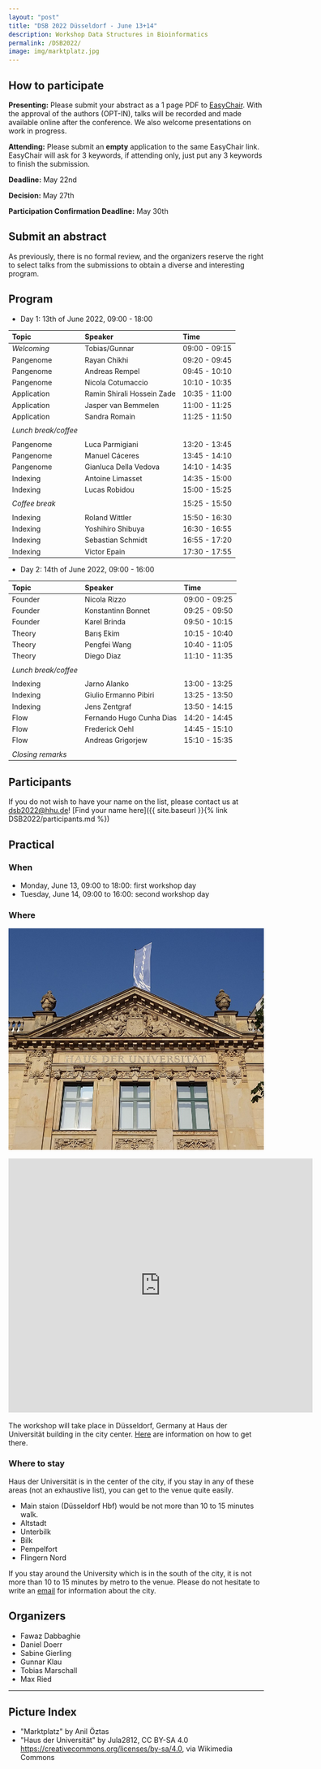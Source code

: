 ```yaml
---
layout: "post"
title: "DSB 2022 Düsseldorf - June 13+14"
description: Workshop Data Structures in Bioinformatics
permalink: /DSB2022/
image: img/marktplatz.jpg
---
```

## How to participate

**Presenting:** Please submit your abstract as a 1 page PDF to [EasyChair](https://easychair.org/conferences/?conf=dsb2022). With the approval of the authors (OPT-IN), talks will be recorded and made available online after the conference. We also welcome presentations on work in progress.

**Attending:** Please submit an **empty** application to the same EasyChair link. EasyChair will ask for 3 keywords, if attending only, just put any 3 keywords to finish the submission.

**Deadline:** May 22nd

**Decision:** May 27th

**Participation Confirmation Deadline:** May 30th

## Submit an abstract

As previously, there is no formal review, and the organizers reserve the right to select talks from the submissions to obtain a diverse and interesting program.

## Program

* Day 1: 13th of June 2022, 09:00 - 18:00

|      **Topic**       |         **Speaker**        |    **Time**   |
| :------------------- | :------------------------- | :------------ |
| _Welcoming_          | Tobias/Gunnar              | 09:00 - 09:15 |
| Pangenome            | Rayan Chikhi               | 09:20 - 09:45 |
| Pangenome            | Andreas Rempel             | 09:45 - 10:10 |
| Pangenome            | Nicola Cotumaccio          | 10:10 - 10:35 |
| Application          | Ramin Shirali Hossein Zade | 10:35 - 11:00 |
| Application          | Jasper van Bemmelen        | 11:00 - 11:25 |
| Application          | Sandra Romain              | 11:25 - 11:50 |
|                      |                            |               |
| _Lunch break/coffee_ |                            |               |
|                      |                            |               |
| Pangenome            | Luca Parmigiani            | 13:20 - 13:45 |
| Pangenome            | Manuel Cáceres             | 13:45 - 14:10 |
| Pangenome            | Gianluca Della Vedova      | 14:10 - 14:35 |
| Indexing             | Antoine Limasset           | 14:35 - 15:00 |
| Indexing             | Lucas Robidou              | 15:00 - 15:25 |
|                      |                            |               |
| _Coffee break_       |                            | 15:25 - 15:50 |
|                      |                            |               |
| Indexing             | Roland Wittler             | 15:50 - 16:30 |
| Indexing             | Yoshihiro Shibuya          | 16:30 - 16:55 |
| Indexing             | Sebastian Schmidt          | 16:55 - 17:20 |
| Indexing             | Victor Epain               | 17:30 - 17:55 |


* Day 2: 14th of June 2022, 09:00 - 16:00

|      **Topic**       |         **Speaker**        |    **Time**   |
| :------------------- | :------------------------- | :------------ |
| Founder              | Nicola Rizzo               | 09:00 - 09:25 |
| Founder              | Konstantinn Bonnet         | 09:25 - 09:50 |
| Founder              | Karel Brinda               | 09:50 - 10:15 |
| Theory               | Barış Ekim                 | 10:15 - 10:40 |
| Theory               | Pengfei Wang               | 10:40 - 11:05 |
| Theory               | Diego Diaz                 | 11:10 - 11:35 |
|                      |                            |               |
| _Lunch break/coffee_ |                            |               |
|                      |                            |               |
| Indexing             | Jarno Alanko               | 13:00 - 13:25 |
| Indexing             | Giulio Ermanno Pibiri      | 13:25 - 13:50 |
| Indexing             | Jens Zentgraf              | 13:50 - 14:15 |
| Flow                 | Fernando Hugo Cunha Dias   | 14:20 - 14:45 |
| Flow                 | Frederick Oehl             | 14:45 - 15:10 |
| Flow                 | Andreas Grigorjew          | 15:10 - 15:35 |
|                      |                            |               |
| _Closing remarks_    |                            |               |

## Participants

If you do not wish to have your name on the list, please contact us at [dsb2022@hhu.de](mailto:dsb2022@hhu.de)!
[Find your name here]({{ site.baseurl }}{% link DSB2022/participants.md %})

## Practical

### When

* Monday, June 13, 09:00 to 18:00: first workshop day
* Tuesday, June 14, 09:00 to 16:00: second workshop day

### Where

![Haus der Universitaet](img/hausderuni.jpg)
<iframe width="600" height="500" id="gmap_canvas" src="https://maps.google.com/maps?q=Haus%20der%20Universit%C3%A4t%20D%C3%BCsseldorf&t=&z=17&ie=UTF8&iwloc=&output=embed" frameborder="0" scrolling="no" marginheight="0" marginwidth="0"></iframe>

The workshop will take place in Düsseldorf, Germany at Haus der Universität building in the city center. [Here](https://www.hdu.hhu.de/en/service-page) are information on how to get there.

### Where to stay

Haus der Universität is in the center of the city, if you stay in any of these areas (not an exhaustive list), you can get to the venue quite easily.

* Main staion (Düsseldorf Hbf) would be not more than 10 to 15 minutes walk.
* Altstadt
* Unterbilk
* Bilk
* Pempelfort
* Flingern Nord

If you stay around the University which is in the south of the city, it is not more than 10 to 15 minutes by metro to the venue. Please do not hesitate to write an [email](mailto:dsb2022@hhu.de) for information about the city.

## Organizers

* Fawaz Dabbaghie
* Daniel Doerr
* Sabine Gierling
* Gunnar Klau
* Tobias Marschall
* Max Ried

---

## Picture Index

* "Marktplatz" by Anil Öztas
* "Haus der Universität" by Jula2812, CC BY-SA 4.0 <https://creativecommons.org/licenses/by-sa/4.0>, via Wikimedia Commons
